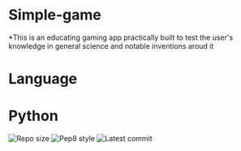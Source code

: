 # Simple-game
*This is an educating gaming app practically built to test the user's knowledge in general science and notable inventions aroud it

# Language 
# Python

![Repo size](https://img.shields.io/github/repo-size/Nathanabe/Simple-game)
![Pep8 style](https://img.shields.io/badge/PEP8-style%20guide-green?style=round-square)
![Latest commit](https://img.shields.io/github/last-commit/Nathanabe/Simple-game/main?style=round-square)
